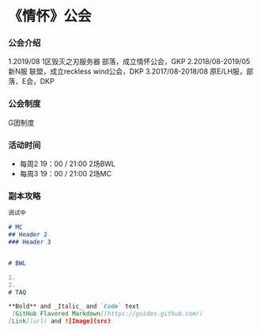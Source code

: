 # 《情怀》公会

### 公会介绍

1.2019/08 1区毁灭之刃服务器 部落，成立情怀公会，GKP
2.2018/08-2019/05 新N服 联盟，成立reckless wind公会，DKP
3.2017/08-2018/08 原E/LH服，部落，E会，DKP

### 公会制度
G团制度

### 活动时间
- 每周2 19：00 / 21:00  2场BWL
- 每周3 19：00 / 21:00  2场MC

### 副本攻略

```markdown
调试中

# MC
## Header 2
### Header 3


# BWL

1. 
2. 
# TAQ

**Bold** and _Italic_ and `Code` text
 [GitHub Flavored Markdown](https://guides.github.com/)
[Link](url) and ![Image](src)
```



